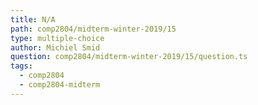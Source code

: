```yaml
---
title: N/A
path: comp2804/midterm-winter-2019/15
type: multiple-choice
author: Michiel Smid
question: comp2804/midterm-winter-2019/15/question.ts
tags:
  - comp2804
  - comp2804-midterm
---
```

